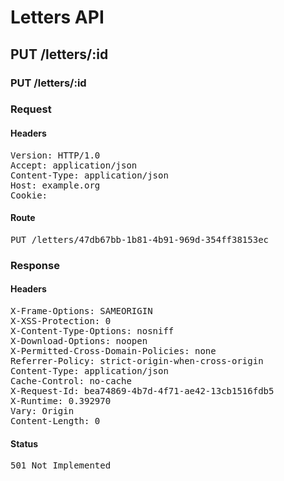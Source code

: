 # Letters API

## PUT /letters/:id

### PUT /letters/:id
### Request

#### Headers

<pre>Version: HTTP/1.0
Accept: application/json
Content-Type: application/json
Host: example.org
Cookie: </pre>

#### Route

<pre>PUT /letters/47db67bb-1b81-4b91-969d-354ff38153ec</pre>

### Response

#### Headers

<pre>X-Frame-Options: SAMEORIGIN
X-XSS-Protection: 0
X-Content-Type-Options: nosniff
X-Download-Options: noopen
X-Permitted-Cross-Domain-Policies: none
Referrer-Policy: strict-origin-when-cross-origin
Content-Type: application/json
Cache-Control: no-cache
X-Request-Id: bea74869-4b7d-4f71-ae42-13cb1516fdb5
X-Runtime: 0.392970
Vary: Origin
Content-Length: 0</pre>

#### Status

<pre>501 Not Implemented</pre>

